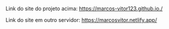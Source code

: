 Link do site do projeto acima: https://marcos-vitor123.github.io./

Link do site em outro servidor: https://marcosvitor.netlify.app/
